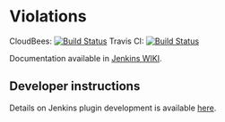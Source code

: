 # Violations 

CloudBees: [![Build Status](https://jenkins.ci.cloudbees.com/job/plugins/job/violations-plugin/badge/icon)](https://jenkins.ci.cloudbees.com/job/plugins/job/violations-plugin/)
Travis CI: [![Build Status](https://travis-ci.org/jenkinsci/violations-plugin.svg?branch=master)](https://travis-ci.org/jenkinsci/violations-plugin)

Documentation available in [Jenkins WIKI](https://wiki.jenkins-ci.org/display/JENKINS/Violations).

## Developer instructions

Details on Jenkins plugin development is available [here](https://wiki.jenkins-ci.org/display/JENKINS/Plugin+tutorial).

